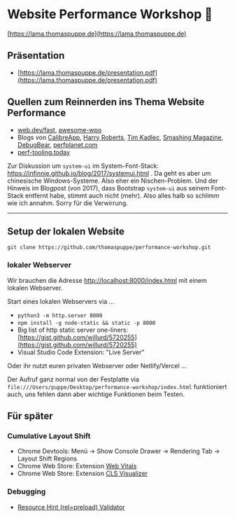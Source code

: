 # Website Performance Workshop 🦙

[https://lama.thomaspuppe.de](https://lama.thomaspuppe.de)


## Präsentation

* [https://lama.thomaspuppe.de/presentation.pdf](https://lama.thomaspuppe.de/presentation.pdf)


## Quellen zum Reinnerden ins Thema Website Performance

* [web.dev/fast](https://web.dev/fast/), [awesome-wpo](https://github.com/davidsonfellipe/awesome-wpo)
* Blogs von [CalibreApp](https://calibreapp.com/blog), [Harry Roberts](https://csswizardry.com/archive/), [Tim Kadlec](https://timkadlec.com/remembers/), [Smashing Magazine](https://www.smashingmagazine.com/category/performance/), [DebugBear](https://www.debugbear.com/blog), [perfplanet.com](https://www.perfplanet.com/)
* [perf-tooling.today](https://www.perf-tooling.today/)


Zur Diskussion um `system-ui` im System-Font-Stack: https://infinnie.github.io/blog/2017/systemui.html . Da geht es aber um chinesische Windows-Systeme. Also eher ein Nischen-Problem. Und der Hinweis im Blogpost (von 2017), dass Bootstrap `system-ui` aus seinem Font-Stack entfernt habe, stimmt auch nicht (mehr). Also alles halb so schlimm wie ich annahm. Sorry für die Verwirrung.


--- 

## Setup der lokalen Website

```
git clone https://github.com/thomaspuppe/performance-workshop.git
```

### lokaler Webserver

Wir brauchen die Adresse [http://localhost:8000/index.html](http://localhost:8000/index.html) mit einem lokalen Webserver.

Start eines lokalen Webservers via ...

* `python3 -m http.server 8000`
* `npm install -g node-static && static -p 8000`
* Big list of http static server one-liners: [https://gist.github.com/willurd/5720255](https://gist.github.com/willurd/5720255)
* Visual Studio Code Extension: "Live Server"

Oder ihr nutzt euren privaten Webserver oder Netlify/Vercel ... 

Der Aufruf ganz normal von der Festplatte via `file:///Users/puppe/Desktop/performance-workshop/index.html` funktioniert auch, uns fehlen dann aber wichtige Funktionen beim Testen.


## Für später

### Cumulative Layout Shift

* Chrome Devtools: Menü -> Show Console Drawer -> Rendering Tab -> Layout Shift Regions
* Chrome Web Store: Extension [Web Vitals](https://chrome.google.com/webstore/detail/web-vitals/ahfhijdlegdabablpippeagghigmibma?hl=en)
* Chrome Web Store: Extension [CLS Visualizer](https://chrome.google.com/webstore/detail/cls-visualizer/jbbeihojggidiclbcneckhcblilapahn)


### Debugging

* [Resource Hint (rel=preload) Validator](https://www.debugbear.com/resource-hint-validator)
